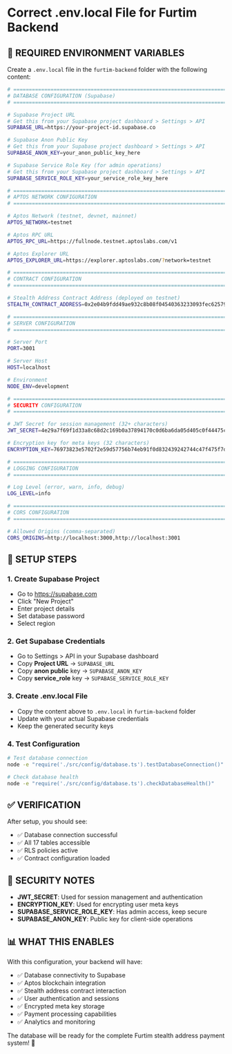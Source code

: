 # Correct .env.local File for Furtim Backend

## 🔧 **REQUIRED ENVIRONMENT VARIABLES**

Create a `.env.local` file in the `furtim-backend` folder with the following content:

```bash
# =============================================================================
# DATABASE CONFIGURATION (Supabase)
# =============================================================================

# Supabase Project URL
# Get this from your Supabase project dashboard > Settings > API
SUPABASE_URL=https://your-project-id.supabase.co

# Supabase Anon Public Key
# Get this from your Supabase project dashboard > Settings > API
SUPABASE_ANON_KEY=your_anon_public_key_here

# Supabase Service Role Key (for admin operations)
# Get this from your Supabase project dashboard > Settings > API
SUPABASE_SERVICE_ROLE_KEY=your_service_role_key_here

# =============================================================================
# APTOS NETWORK CONFIGURATION
# =============================================================================

# Aptos Network (testnet, devnet, mainnet)
APTOS_NETWORK=testnet

# Aptos RPC URL
APTOS_RPC_URL=https://fullnode.testnet.aptoslabs.com/v1

# Aptos Explorer URL
APTOS_EXPLORER_URL=https://explorer.aptoslabs.com/?network=testnet

# =============================================================================
# CONTRACT CONFIGURATION
# =============================================================================

# Stealth Address Contract Address (deployed on testnet)
STEALTH_CONTRACT_ADDRESS=0x2e04b9fdd49ae932c8b08f04540363233093fec62579139722eb4b6a9f33464c

# =============================================================================
# SERVER CONFIGURATION
# =============================================================================

# Server Port
PORT=3001

# Server Host
HOST=localhost

# Environment
NODE_ENV=development

# =============================================================================
# SECURITY CONFIGURATION
# =============================================================================

# JWT Secret for session management (32+ characters)
JWT_SECRET=4e29a7f69f1d33a8c68d2c169b0a37894170c0d6ba6da05d405c0f44475c87a2

# Encryption key for meta keys (32 characters)
ENCRYPTION_KEY=76973823e5702f2e59d57756b74eb91f0d832439242744c47f475f7d8b431108

# =============================================================================
# LOGGING CONFIGURATION
# =============================================================================

# Log Level (error, warn, info, debug)
LOG_LEVEL=info

# =============================================================================
# CORS CONFIGURATION
# =============================================================================

# Allowed Origins (comma-separated)
CORS_ORIGINS=http://localhost:3000,http://localhost:3001
```

## 🚀 **SETUP STEPS**

### **1. Create Supabase Project**
- Go to https://supabase.com
- Click "New Project"
- Enter project details
- Set database password
- Select region

### **2. Get Supabase Credentials**
- Go to Settings > API in your Supabase dashboard
- Copy **Project URL** → `SUPABASE_URL`
- Copy **anon public** key → `SUPABASE_ANON_KEY`
- Copy **service_role** key → `SUPABASE_SERVICE_ROLE_KEY`

### **3. Create .env.local File**
- Copy the content above to `.env.local` in `furtim-backend` folder
- Update with your actual Supabase credentials
- Keep the generated security keys

### **4. Test Configuration**
```bash
# Test database connection
node -e "require('./src/config/database.ts').testDatabaseConnection()"

# Check database health
node -e "require('./src/config/database.ts').checkDatabaseHealth()"
```

## ✅ **VERIFICATION**

After setup, you should see:
- ✅ Database connection successful
- ✅ All 17 tables accessible
- ✅ RLS policies active
- ✅ Contract configuration loaded

## 🔐 **SECURITY NOTES**

- **JWT_SECRET**: Used for session management and authentication
- **ENCRYPTION_KEY**: Used for encrypting user meta keys
- **SUPABASE_SERVICE_ROLE_KEY**: Has admin access, keep secure
- **SUPABASE_ANON_KEY**: Public key for client-side operations

## 📊 **WHAT THIS ENABLES**

With this configuration, your backend will have:
- ✅ Database connectivity to Supabase
- ✅ Aptos blockchain integration
- ✅ Stealth address contract interaction
- ✅ User authentication and sessions
- ✅ Encrypted meta key storage
- ✅ Payment processing capabilities
- ✅ Analytics and monitoring

The database will be ready for the complete Furtim stealth address payment system! 🚀
